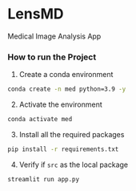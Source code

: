 # LensMD
Medical Image Analysis App 


### How to run the Project
1. Create a conda environment
```bash
conda create -n med python=3.9 -y
```

2. Activate the environment
```bash
conda activate med
```

3. Install all the required packages
```bash
pip install -r requirements.txt
```

4. Verify if `src` as the local package
```bash
streamlit run app.py
```